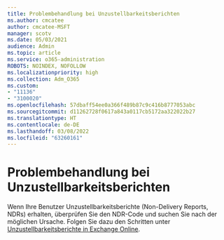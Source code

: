 ```yaml
---
title: Problembehandlung bei Unzustellbarkeitsberichten
ms.author: cmcatee
author: cmcatee-MSFT
manager: scotv
ms.date: 05/03/2021
audience: Admin
ms.topic: article
ms.service: o365-administration
ROBOTS: NOINDEX, NOFOLLOW
ms.localizationpriority: high
ms.collection: Adm_O365
ms.custom:
- "11136"
- "3100020"
ms.openlocfilehash: 57dbaff54ee0a366f489b87c9c416b8777053abc
ms.sourcegitcommit: d11262728f0617a843a0117cb5172aa322022b27
ms.translationtype: HT
ms.contentlocale: de-DE
ms.lasthandoff: 03/08/2022
ms.locfileid: "63260161"
---
```

# <a name="troubleshooting-non-delivery-reports"></a>Problembehandlung bei Unzustellbarkeitsberichten

Wenn Ihre Benutzer Unzustellbarkeitsberichte (Non-Delivery Reports, NDRs) erhalten, überprüfen Sie den NDR-Code und suchen Sie nach der möglichen Ursache. Folgen Sie dazu den Schritten unter [Unzustellbarkeitsberichte in Exchange Online](https://docs.microsoft.com/exchange/mail-flow-best-practices/non-delivery-reports-in-exchange-online/non-delivery-reports-in-exchange-online).